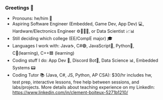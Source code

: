 ### Greetings 👋

- Pronouns: he/him 👦
- Aspiring Software Engineer (Embedded, Game Dev, App Dev) 💻, Hardware/Electronics Engineer ⚙🔋🔌💡, or Data Scientist 📈📊
- Still deciding which college (EE/CompE major) 🎓
- Languages I work with: Java☕, C#🟣, JavaScript🧾, Python🐍, C🔵(learning), C++🟦 (learning)
- Coding stuff I do: App Dev 📱, Discord Bot🤖, Data Science 📊, Embedded Systems 📟
- Coding Tutor 📚 (Java, C#, JS, Python, AP CSA): $30/hr includes hw, test prep, interactive lessons, free help between sessions, and labs/projects. More details about teaching experience on my LinkedIn: https://www.linkedin.com/in/clement-boiteux-5271b1210/
